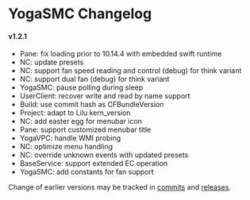 YogaSMC Changelog
============================

#### v1.2.1
- Pane: fix loading prior to 10.14.4 with embedded swift runtime
- NC: update presets
- NC: support fan speed reading and control (debug) for think variant  
- NC: support dual fan (debug) for think variant
- YogaSMC: pause polling during sleep
- UserClient: recover write and read by name support
- Build: use commit hash as CFBundleVersion
- Project: adapt to Lilu kern_version
- NC: add easter egg for menubar icon
- Pane: support customized menubar title
- YogaVPC: handle WMI probing
- NC: optimize menu handling
- NC: override unknown events with updated presets
- BaseService: support extended EC operation
- YogaSMC: add constants for fan support

Change of earlier versions may be tracked in [commits](https://github.com/zhen-zen/YogaSMC/commits/master) and [releases](https://github.com/zhen-zen/YogaSMC/releases).
